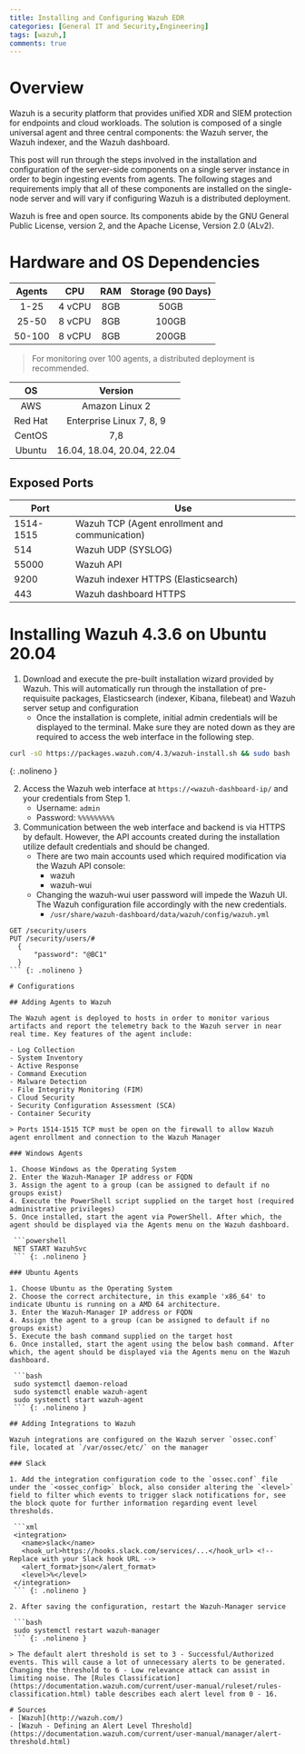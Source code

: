 ```yaml
---
title: Installing and Configuring Wazuh EDR
categories: [General IT and Security,Engineering]
tags: [wazuh,]
comments: true
---
```


# Overview

Wazuh is a security platform that provides unified XDR and SIEM protection for endpoints and cloud workloads. The solution is composed of a single universal agent and three central components: the Wazuh server, the Wazuh indexer, and the Wazuh dashboard.

This post will run through the steps involved in the installation and configuration of the server-side components on a single server instance in order to begin ingesting events from agents. The following stages and requirements imply that all of these components are installed on the single-node server and will vary if configuring Wazuh is a distributed deployment.

Wazuh is free and open source. Its components abide by the GNU General Public License, version 2, and the Apache License, Version 2.0 (ALv2).

# Hardware and OS Dependencies

| Agents |                    CPU                   | RAM | Storage (90 Days) |
|:------:|:----------------------------------------:|:---:|:-----------------:|
|  1-25  |                  4 vCPU                  | 8GB |        50GB       |
|  25-50 |                  8 vCPU                  | 8GB |       100GB       |
| 50-100 |                  8 vCPU                  | 8GB |       200GB       |

> For monitoring over 100 agents, a distributed deployment is recommended. 

|    OS   |        Version        |
|:-------:|:---------------------:|
|   AWS   |     Amazon Linux 2    |
| Red Hat | Enterprise Linux 7, 8, 9 |
|  CentOS |          7,8          |
|  Ubuntu |  16.04, 18.04, 20.04, 22.04  |

## Exposed Ports

| Port      | Use                                            |
|-----------|------------------------------------------------|
| 1514-1515 | Wazuh TCP (Agent enrollment and communication) |
| 514       | Wazuh UDP (SYSLOG)                             |
| 55000     | Wazuh API                                      |
| 9200      | Wazuh indexer HTTPS (Elasticsearch)            |
| 443       | Wazuh dashboard HTTPS                          |

# Installing Wazuh 4.3.6 on Ubuntu 20.04

1. Download and execute the pre-built installation wizard provided by Wazuh. This will automatically run through the installation of pre-requisuite packages, Elasticsearch (indexer, Kibana, filebeat) and Wazuh server setup and configuration
   - Once the installation is complete, initial admin credentials will be displayed to the terminal. Make sure they are noted down as they are required to access the web interface in the following step.
  ```bash
  curl -sO https://packages.wazuh.com/4.3/wazuh-install.sh && sudo bash ./wazuh-install.sh -a
  ```
  {: .nolineno }

2. Access the Wazuh web interface at `https://<wazuh-dashboard-ip/` and your credentials from Step 1.
   - Username: `admin`
   - Password: `%%%%%%%%%`
3. Communication between the web interface and backend is via HTTPS by default. However, the API accounts created during the installation utilize default credentials and should be changed.
   - There are two main accounts used which required modification via the Wazuh API console:
     - wazuh
     - wazuh-wui
   - Changing the wazuh-wui user password will impede the Wazuh UI. The Wazuh configuration file accordingly with the new credentials. 
     - `/usr/share/wazuh-dashboard/data/wazuh/config/wazuh.yml`
  
  ```plaintext
  GET /security/users
  PUT /security/users/#
    {
        "password": "@BC1"
    }
  ``` {: .nolineno }

# Configurations

## Adding Agents to Wazuh

The Wazuh agent is deployed to hosts in order to monitor various artifacts and report the telemetry back to the Wazuh server in near real time. Key features of the agent include:

- Log Collection
- System Inventory
- Active Response
- Command Execution
- Malware Detection
- File Integrity Monitoring (FIM)
- Cloud Security
- Security Configuration Assessment (SCA)
- Container Security

> Ports 1514-1515 TCP must be open on the firewall to allow Wazuh agent enrollment and connection to the Wazuh Manager

### Windows Agents

1. Choose Windows as the Operating System
2. Enter the Wazuh-Manager IP address or FQDN
3. Assign the agent to a group (can be assigned to default if no groups exist)
4. Execute the PowerShell script supplied on the target host (required administrative privileges)
5. Once installed, start the agent via PowerShell. After which, the agent should be displayed via the Agents menu on the Wazuh dashboard.
   
   ```powershell
   NET START WazuhSvc
   ``` {: .nolineno }

### Ubuntu Agents

1. Choose Ubuntu as the Operating System
2. Choose the correct architecture, in this example 'x86_64' to indicate Ubuntu is running on a AMD 64 architecture.
3. Enter the Wazuh-Manager IP address or FQDN
4. Assign the agent to a group (can be assigned to default if no groups exist)
5. Execute the bash command supplied on the target host
6. Once installed, start the agent using the below bash command. After which, the agent should be displayed via the Agents menu on the Wazuh dashboard.
   
   ```bash
   sudo systemctl daemon-reload
   sudo systemctl enable wazuh-agent
   sudo systemctl start wazuh-agent
   ``` {: .nolineno }

## Adding Integrations to Wazuh

Wazuh integrations are configured on the Wazuh server `ossec.conf` file, located at `/var/ossec/etc/` on the manager

### Slack

1. Add the integration configuration code to the `ossec.conf` file under the `<ossec_config>` block, also consider altering the `<level>` field to filter which events to trigger slack notifications for, see the block quote for further information regarding event level thresholds.
   
   ```xml
   <integration> 
     <name>slack</name>
     <hook_url>https://hooks.slack.com/services/...</hook_url> <!-- Replace with your Slack hook URL -->
     <alert_format>json</alert_format>
     <level>%</level>
   </integration>
   ``` {: .nolineno }

2. After saving the configuration, restart the Wazuh-Manager service 
   
   ```bash
   sudo systemctl restart wazuh-manager
   ``` {: .nolineno }

> The default alert threshold is set to 3 - Successful/Authorized events. This will cause a lot of unnecessary alerts to be generated. Changing the threshold to 6 - Low relevance attack can assist in limiting noise. The [Rules Classification](https://documentation.wazuh.com/current/user-manual/ruleset/rules-classification.html) table describes each alert level from 0 - 16.

# Sources
- [Wazuh](http://wazuh.com/)
- [Wazuh - Defining an Alert Level Threshold](https://documentation.wazuh.com/current/user-manual/manager/alert-threshold.html)
